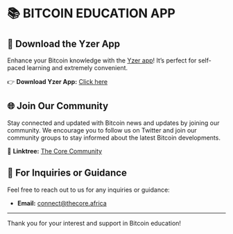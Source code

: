 # 📚 BITCOIN EDUCATION APP

## 📱 Download the Yzer App

Enhance your Bitcoin knowledge with the [Yzer app](https://play.google.com/store/apps/details?id=io.wizzer.academy)! It’s perfect for self-paced learning and extremely convenient.

👉 **Download Yzer App:** [Click here](https://play.google.com/store/apps/details?id=io.wizzer.academy)

## 🌐 Join Our Community

Stay connected and updated with Bitcoin news and updates by joining our community. We encourage you to follow us on Twitter and join our community groups to stay informed about the latest Bitcoin developments.

🔗 **Linktree:** [The Core Community](https://linktr.ee/thecore21m)

## 📧 For Inquiries or Guidance

Feel free to reach out to us for any inquiries or guidance:

- **Email:** [connect@thecore.africa](mailto:connect@thecore.africa)
---

Thank you for your interest and support in Bitcoin education!
